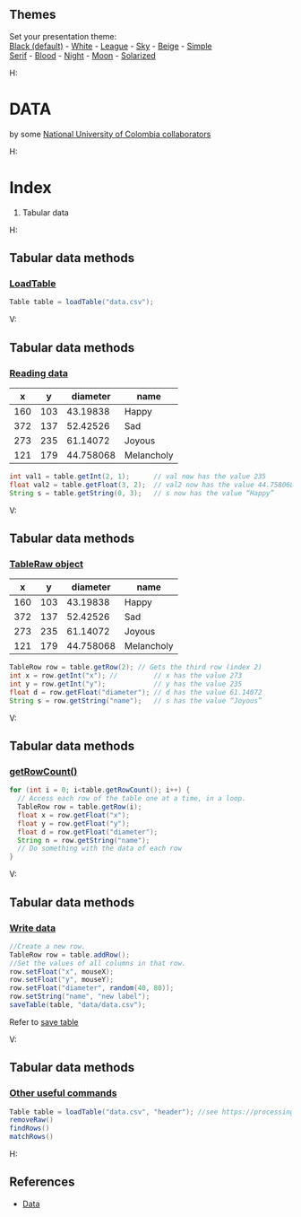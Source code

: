 <section id="themes">
	<h2>Themes</h2>
		<p>
			Set your presentation theme: <br>
			<!-- Hacks to swap themes after the page has loaded. Not flexible and only intended for the reveal.js demo deck. -->
                        <a href="#" onclick="document.getElementById('theme').setAttribute('href','css/theme/black.css'); return false;">Black (default)</a> -
			<a href="#" onclick="document.getElementById('theme').setAttribute('href','css/theme/white.css'); return false;">White</a> -
			<a href="#" onclick="document.getElementById('theme').setAttribute('href','css/theme/league.css'); return false;">League</a> -
			<a href="#" onclick="document.getElementById('theme').setAttribute('href','css/theme/sky.css'); return false;">Sky</a> -
			<a href="#" onclick="document.getElementById('theme').setAttribute('href','css/theme/beige.css'); return false;">Beige</a> -
			<a href="#" onclick="document.getElementById('theme').setAttribute('href','css/theme/simple.css'); return false;">Simple</a> <br>
			<a href="#" onclick="document.getElementById('theme').setAttribute('href','css/theme/serif.css'); return false;">Serif</a> -
			<a href="#" onclick="document.getElementById('theme').setAttribute('href','css/theme/blood.css'); return false;">Blood</a> -
			<a href="#" onclick="document.getElementById('theme').setAttribute('href','css/theme/night.css'); return false;">Night</a> -
			<a href="#" onclick="document.getElementById('theme').setAttribute('href','css/theme/moon.css'); return false;">Moon</a> -
			<a href="#" onclick="document.getElementById('theme').setAttribute('href','css/theme/solarized.css'); return false;">Solarized</a>
		</p>
</section>

H:

# DATA

by some [National University of Colombia collaborators](https://github.com/orgs/objetos/people)

H:

# Index

1. Tabular data
 
H:

## Tabular data methods
### [LoadTable](https://processing.org/reference/loadTable_.html)

```java
Table table = loadTable("data.csv");
```

V:

## Tabular data methods
### [Reading data](https://processing.github.io/processing-javadocs/core/processing/data/Table.html)

| x   | y   | diameter  | name       |
|-----|-----|-----------|------------|
| 160 | 103 | 43.19838  | Happy      |
| 372 | 137 | 52.42526  | Sad        |
| 273 | 235 | 61.14072  | Joyous     |
| 121 | 179 | 44.758068 | Melancholy |


```java
int val1 = table.getInt(2, 1);      // val now has the value 235
float val2 = table.getFloat(3, 2);  // val2 now has the value 44.758068
String s = table.getString(0, 3);   // s now has the value “Happy”
```

V:

## Tabular data methods
### [TableRaw object](https://processing.github.io/processing-javadocs/core/processing/data/TableRow.html)

| x   | y   | diameter  | name       |
|-----|-----|-----------|------------|
| 160 | 103 | 43.19838  | Happy      |
| 372 | 137 | 52.42526  | Sad        |
| 273 | 235 | 61.14072  | Joyous     |
| 121 | 179 | 44.758068 | Melancholy |


```java
TableRow row = table.getRow(2); // Gets the third row (index 2)
int x = row.getInt("x"); // 	    // x has the value 273
int y = row.getInt("y");            // y has the value 235
float d = row.getFloat("diameter"); // d has the value 61.14072
String s = row.getString("name");   // s has the value “Joyous”
```

V:

## Tabular data methods
### [getRowCount()](https://processing.github.io/processing-javadocs/core/processing/data/Table.html)

```java
for (int i = 0; i<table.getRowCount(); i++) {
  // Access each row of the table one at a time, in a loop.
  TableRow row = table.getRow(i);
  float x = row.getFloat("x");
  float y = row.getFloat("y");
  float d = row.getFloat("diameter");
  String n = row.getString("name");
  // Do something with the data of each row
}
```

V:

## Tabular data methods
### [Write data](https://processing.github.io/processing-javadocs/core/processing/data/Table.html)

```java
//Create a new row.
TableRow row = table.addRow();
//Set the values of all columns in that row.
row.setFloat("x", mouseX);
row.setFloat("y", mouseY);
row.setFloat("diameter", random(40, 80));
row.setString("name", "new label");
saveTable(table, "data/data.csv");
```

Refer to [save table](https://processing.org/reference/saveTable_.html)

V:

## Tabular data methods
### [Other useful commands](https://processing.github.io/processing-javadocs/core/processing/data/Table.html)

```java
Table table = loadTable("data.csv", "header"); //see https://processing.org/reference/loadTable_.html)
removeRaw()
findRows()
matchRows()
```

H:

## References

* [Data](https://processing.org/tutorials/data/)
